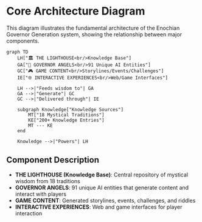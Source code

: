 # Core Architecture Diagram

This diagram illustrates the fundamental architecture of the Enochian Governor Generation system, showing the relationship between major components.

```mermaid
graph TD
    LH["🏛️ THE LIGHTHOUSE<br/>Knowledge Base"]
    GA["👑 GOVERNOR ANGELS<br/>91 Unique AI Entities"]
    GC["🎮 GAME CONTENT<br/>Storylines/Events/Challenges"]
    IE["🌐 INTERACTIVE EXPERIENCES<br/>Web/Game Interfaces"]
    
    LH -->|"Feeds wisdom to"| GA
    GA -->|"Generate"| GC
    GC -->|"Delivered through"| IE

    subgraph Knowledge["Knowledge Sources"]
        MT["18 Mystical Traditions"]
        KE["200+ Knowledge Entries"]
        MT --- KE
    end

    Knowledge -->|"Powers"| LH
```

## Component Description

- **THE LIGHTHOUSE (Knowledge Base)**: Central repository of mystical wisdom from 18 traditions
- **GOVERNOR ANGELS**: 91 unique AI entities that generate content and interact with players
- **GAME CONTENT**: Generated storylines, events, challenges, and riddles
- **INTERACTIVE EXPERIENCES**: Web and game interfaces for player interaction 